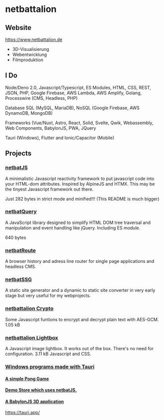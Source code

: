 # netbattalion

## Website
https://www.netbattalion.de

- 3D-Visualisierung
- Webentwicklung
- Filmproduktion

## I Do

Node/Deno 2.0, Javascript/Typescript, ES Modules, HTML, CSS, REST, JSON, PHP, Google Firebase, AWS Lambda, AWS Amplify, Golang, Processwire (CMS, Headless, PHP)

Database SQL (MySQL, MariaDB), NoSQL (Google Firebase, AWS DynamoDB, MongoDB)

Frameworks (Vue/Nuxt, Astro, React, Solid, Svelte, Qwik, Webassembly, Web Components, BabylonJS, PWA, JQuery

Tauri (Windows), Flutter and Ionic/Capacitor (Mobile)

## Projects

<h3><a href="https://github.com/netbattalion/projects/tree/main/netbatJS">netbatJS</a></h3>

A minimalistic Javascript reactivity framework to put javascript code into your HTML-dom attributes. Inspired by AlpineJS and HTMX. This may be the tinyest Javascript framework out there.
 
Just 282 bytes in strict mode and minified!!! (This README is much bigger)

<h3><a href="https://github.com/netbattalion/projects/tree/main/netbatQuery">netbatQuery</a></h3>

A JavaScript library designed to simplify HTML DOM tree traversal and manipulation and event handling like jQuery. Including ES module.

640 bytes

<h3><a href="https://github.com/netbattalion/projects/tree/main/netbatRoute">netbatRoute</a></h3>

A browser history and adress line router for single page applications and headless CMS.

<h3><a href="https://github.com/netbattalion/projects/tree/main/netbatSSG">netbatSSG</a></h3>

A static site generator and a dynamic to static site converter in very early stage but very useful for my webprojects.

<h3><a href="https://github.com/netbattalion/projects/tree/main/netbattalion%20Crypto">netbattalion Crypto</a></h3>

Some Javascript funtions to encrypt and decrypt plain text with AES-GCM. 1.05 kB

<h3><a href="https://github.com/netbattalion/projects/tree/main/netbattalion%20Lightbox">netbattalion Lightbox</a></h3>

A Javascript image lightbox. It works out of the box. There's no need for configuration. 3.11 kB Javascript and CSS.

<h3><a href="https://github.com/netbattalion/projects/tree/main/OS%20Windows">Windows programs made with Tauri</a></h3>

<h4><a href="https://github.com/netbattalion/projects/tree/main/OS%20Windows/pong.exe">A simple Pong Game</a></h4>

<h4><a href="https://github.com/netbattalion/projects/tree/main/OS%20Windows/demostore.exe">Demo Store which uses netbatJS.</a></h4>

<h4><a href="https://github.com/netbattalion/projects/tree/main/OS%20Windows/wohnung.exe">A BabylonJS 3D application</a></h4>

<a href="https://tauri.app">https://tauri.app/</a>
